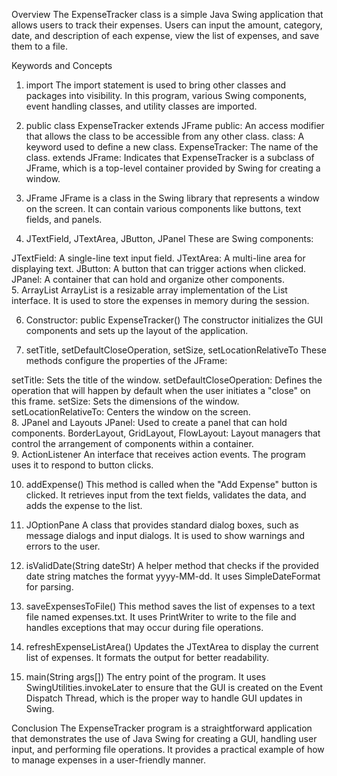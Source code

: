 Overview
The ExpenseTracker class is a simple Java Swing application that allows users to track their expenses. Users can input the amount, category, date, and description of each expense, view the list of expenses, and save them to a file.    

Keywords and Concepts
   

1. import
The import statement is used to bring other classes and packages into visibility. In this program, various Swing components, event handling classes, and utility classes are imported.    

2. public class ExpenseTracker extends JFrame
public: An access modifier that allows the class to be accessible from any other class.
class: A keyword used to define a new class.
ExpenseTracker: The name of the class.
extends JFrame: Indicates that ExpenseTracker is a subclass of JFrame, which is a top-level container provided by Swing for creating a window.    
3. JFrame
JFrame is a class in the Swing library that represents a window on the screen. It can contain various components like buttons, text fields, and panels.    

4. JTextField, JTextArea, JButton, JPanel
These are Swing components:

JTextField: A single-line text input field.
JTextArea: A multi-line area for displaying text.
JButton: A button that can trigger actions when clicked.
JPanel: A container that can hold and organize other components.    
5. ArrayList
ArrayList is a resizable array implementation of the List interface. It is used to store the expenses in memory during the session.    

6. Constructor: public ExpenseTracker()
The constructor initializes the GUI components and sets up the layout of the application.    

7. setTitle, setDefaultCloseOperation, setSize, setLocationRelativeTo
These methods configure the properties of the JFrame:

setTitle: Sets the title of the window.
setDefaultCloseOperation: Defines the operation that will happen by default when the user initiates a "close" on this frame.
setSize: Sets the dimensions of the window.
setLocationRelativeTo: Centers the window on the screen.    
8. JPanel and Layouts
JPanel: Used to create a panel that can hold components.
BorderLayout, GridLayout, FlowLayout: Layout managers that control the arrangement of components within a container.    
9. ActionListener
An interface that receives action events. The program uses it to respond to button clicks.    

10. addExpense()
This method is called when the "Add Expense" button is clicked. It retrieves input from the text fields, validates the data, and adds the expense to the list.    

11. JOptionPane
A class that provides standard dialog boxes, such as message dialogs and input dialogs. It is used to show warnings and errors to the user.    

12. isValidDate(String dateStr)
A helper method that checks if the provided date string matches the format yyyy-MM-dd. It uses SimpleDateFormat for parsing.    

13. saveExpensesToFile()
This method saves the list of expenses to a text file named expenses.txt. It uses PrintWriter to write to the file and handles exceptions that may occur during file operations.    

14. refreshExpenseListArea()
Updates the JTextArea to display the current list of expenses. It formats the output for better readability.    

15. main(String args[])
The entry point of the program. It uses SwingUtilities.invokeLater to ensure that the GUI is created on the Event Dispatch Thread, which is the proper way to handle GUI updates in Swing.    

Conclusion
The ExpenseTracker program is a straightforward application that demonstrates the use of Java Swing for creating a GUI, handling user input, and performing file operations. It provides a practical example of how to manage expenses in a user-friendly manner.    
